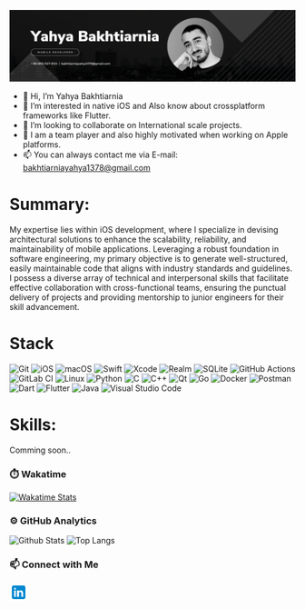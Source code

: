 ![Header](assets/images/header.png)

- 👋 Hi, I’m Yahya Bakhtiarnia
- 👀 I’m interested in native iOS and Also know about crossplatform frameworks like Flutter.
- 💞️ I’m looking to collaborate on International scale projects.
- 💪 I am a team player and also highly motivated when working on Apple platforms.
- 📫 You can always contact me via E-mail: bakhtiarniayahya1378@gmail.com

# Summary:

My expertise lies within iOS development, where I specialize in devising architectural solutions to enhance the scalability, reliability, and maintainability of mobile applications. Leveraging a robust foundation in software engineering, my primary objective is to generate well-structured, easily maintainable code that aligns with industry standards and guidelines. I possess a diverse array of technical and interpersonal skills that facilitate effective collaboration with cross-functional teams, ensuring the punctual delivery of projects and providing mentorship to junior engineers for their skill advancement.

# Stack

![Git](https://img.shields.io/badge/git-%23F05033.svg?style=for-the-badge&logo=git&logoColor=white)
![iOS](https://img.shields.io/badge/iOS-000000?style=for-the-badge&logo=ios&logoColor=white)
![macOS](https://img.shields.io/badge/mac%20os-000000?style=for-the-badge&logo=macos&logoColor=F0F0F0)
![Swift](https://img.shields.io/badge/swift-F54A2A?style=for-the-badge&logo=swift&logoColor=white)
![Xcode](https://img.shields.io/badge/Xcode-007ACC?style=for-the-badge&logo=Xcode&logoColor=white)
![Realm](https://img.shields.io/badge/Realm-39477F?style=for-the-badge&logo=realm&logoColor=white)
![SQLite](https://img.shields.io/badge/sqlite-%2307405e.svg?style=for-the-badge&logo=sqlite&logoColor=white)
![GitHub Actions](https://img.shields.io/badge/github%20actions-%232671E5.svg?style=for-the-badge&logo=githubactions&logoColor=white)
![GitLab CI](https://img.shields.io/badge/gitlab%20ci-%23181717.svg?style=for-the-badge&logo=gitlab&logoColor=white)
![Linux](https://img.shields.io/badge/Linux-FCC624?style=for-the-badge&logo=linux&logoColor=black)
![Python](https://img.shields.io/badge/python-3670A0?style=for-the-badge&logo=python&logoColor=ffdd54)
![C](https://img.shields.io/badge/c-%2300599C.svg?style=for-the-badge&logo=c&logoColor=white)
![C++](https://img.shields.io/badge/c++-%2300599C.svg?style=for-the-badge&logo=c%2B%2B&logoColor=white)
![Qt](https://img.shields.io/badge/Qt-%23217346.svg?style=for-the-badge&logo=Qt&logoColor=white)
![Go](https://img.shields.io/badge/go-%2300ADD8.svg?style=for-the-badge&logo=go&logoColor=white)
![Docker](https://img.shields.io/badge/docker-%230db7ed.svg?style=for-the-badge&logo=docker&logoColor=white)
![Postman](https://img.shields.io/badge/Postman-FF6C37?style=for-the-badge&logo=postman&logoColor=white)
![Dart](https://img.shields.io/badge/dart-%230175C2.svg?style=for-the-badge&logo=dart&logoColor=white)
![Flutter](https://img.shields.io/badge/Flutter-%2302569B.svg?style=for-the-badge&logo=Flutter&logoColor=white)
![Java](https://img.shields.io/badge/java-%23ED8B00.svg?style=for-the-badge&logo=java&logoColor=white)
![Visual Studio Code](https://img.shields.io/badge/Visual%20Studio%20Code-0078d7.svg?style=for-the-badge&logo=visual-studio-code&logoColor=white)

# Skills:

Comming soon..

### ⏱️ Wakatime
[![Wakatime Stats](https://github-readme-stats.vercel.app/api/wakatime?username=adlerbn&theme=github_dark&border_radius=12&langs_count=3)](https://wakatime.com/@ghasemdev)

### ⚙️ GitHub Analytics

![Github Stats](https://github-readme-stats.vercel.app/api?username=adlerbn&theme=github_dark&border_radius=12&line_height=33&show_icons=true&count_private=true&cache_seconds=10800&include_all_commits=false)
![Top Langs](https://github-readme-stats.vercel.app/api/top-langs/?username=adlerbn&theme=github_dark&border_radius=12&langs_count=4&cache_seconds=10800&exclude_repo=anime-recommendation-system,Subtitle)

### 📫 Connect with Me

<a href="https://www.linkedin.com/in/yahyabakhtiarnia">
  <img align="left" alt="Linkdein" width="32px" height="32px" src="assets/icons/linkedin.svg"/>
</a>
